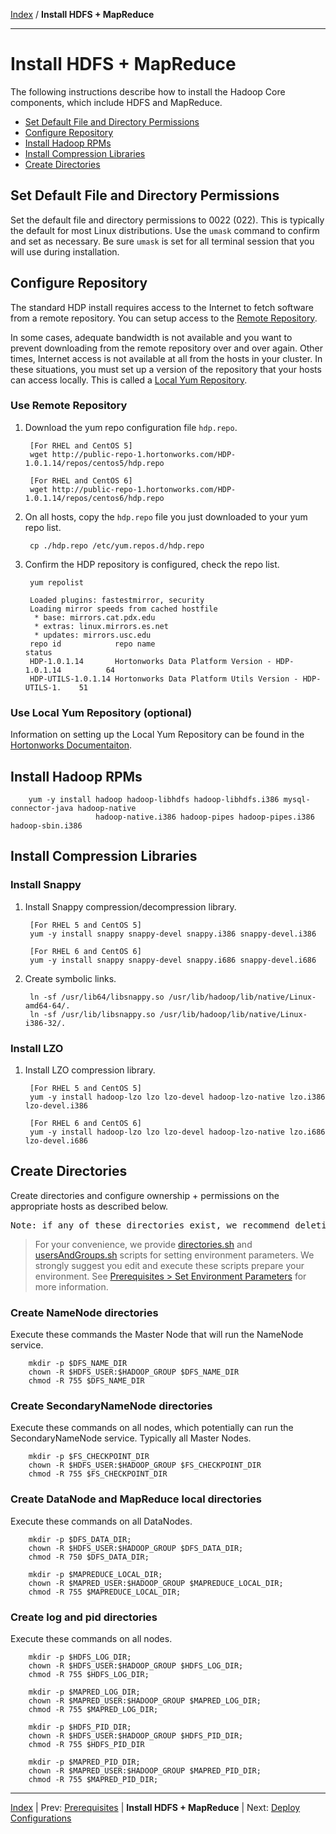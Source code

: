 [Index](./index.md)
/
**Install HDFS + MapReduce**

------

Install HDFS + MapReduce
==========

The following instructions describe how to install the Hadoop Core components, which include HDFS and MapReduce.

* [Set Default File and Directory Permissions](#set-default-file-and-directory-permissions)
* [Configure Repository](#configure-repository)
* [Install Hadoop RPMs](#install-hadoop-rpms)
* [Install Compression Libraries](#install-compression-libraries)
* [Create Directories](#create-directories)


Set Default File and Directory Permissions
-------

Set the default file and directory permissions to 0022 (022). This is typically the default for most Linux distributions.
Use the <code>umask</code> command to confirm and set as necessary. Be sure <code>umask</code> is set for all terminal session that you will use during installation.

Configure Repository
-------

The standard HDP install requires access to the Internet to fetch software from a remote repository. You can setup access to the [Remote Repository](#use-remote-repository).

In some cases, adequate bandwidth is not available and you want to prevent downloading from the remote repository over and over again. Other times, Internet access is not available at all from the hosts in your cluster. In these situations, you must set up a version of the repository that your hosts can access locally. This is called a [Local Yum Repository](#use-local-yum-repository-optional).

### Use Remote Repository

1. Download the yum repo configuration file <code>hdp.repo</code>.

        [For RHEL and CentOS 5]
        wget http://public-repo-1.hortonworks.com/HDP-1.0.1.14/repos/centos5/hdp.repo

        [For RHEL and CentOS 6]
        wget http://public-repo-1.hortonworks.com/HDP-1.0.1.14/repos/centos6/hdp.repo

2. On all hosts, copy the <code>hdp.repo</code> file you just downloaded to your yum repo list.

        cp ./hdp.repo /etc/yum.repos.d/hdp.repo

3. Confirm the HDP repository is configured, check the repo list.

        yum repolist
        
        Loaded plugins: fastestmirror, security
        Loading mirror speeds from cached hostfile
         * base: mirrors.cat.pdx.edu
         * extras: linux.mirrors.es.net
         * updates: mirrors.usc.edu
        repo id            repo name                                              status
        HDP-1.0.1.14       Hortonworks Data Platform Version - HDP-1.0.1.14          64
        HDP-UTILS-1.0.1.14 Hortonworks Data Platform Utils Version - HDP-UTILS-1.    51

### Use Local Yum Repository (optional)

Information on setting up the Local Yum Repository can be found in the [Hortonworks Documentaiton](http://docs.hortonworks.com/CURRENT/index.htm#Deploying_Hortonworks_Data_Platform/Using_HMC/Configuring_Local_Mirror_Repository/Configuring_a_Local_Mirror.htm).


Install Hadoop RPMs
---------

        yum -y install hadoop hadoop-libhdfs hadoop-libhdfs.i386 mysql-connector-java hadoop-native
                       hadoop-native.i386 hadoop-pipes hadoop-pipes.i386 hadoop-sbin.i386


Install Compression Libraries
----------

### Install Snappy

1. Install Snappy compression/decompression library.

        [For RHEL 5 and CentOS 5]
        yum -y install snappy snappy-devel snappy.i386 snappy-devel.i386

        [For RHEL 6 and CentOS 6]
        yum -y install snappy snappy-devel snappy.i686 snappy-devel.i686

2. Create symbolic links.

        ln -sf /usr/lib64/libsnappy.so /usr/lib/hadoop/lib/native/Linux-amd64-64/.
        ln -sf /usr/lib/libsnappy.so /usr/lib/hadoop/lib/native/Linux-i386-32/.

### Install LZO

1. Install LZO compression library.

        [For RHEL 5 and CentOS 5]
        yum -y install hadoop-lzo lzo lzo-devel hadoop-lzo-native lzo.i386 lzo-devel.i386

        [For RHEL 6 and CentOS 6]
        yum -y install hadoop-lzo lzo lzo-devel hadoop-lzo-native lzo.i686 lzo-devel.i686

Create Directories
----------

Create directories and configure ownership + permissions on the appropriate hosts as described below.

<pre>
Note: if any of these directories exist, we recommend deleting and recreating.
</pre>

> For your convenience, we provide [directories.sh](./scripts/directories.sh) and [usersAndGroups.sh](./scripts/usersAndGroups.sh) scripts for setting
> environment parameters. We strongly suggest you edit and execute these scripts prepare your environment.
> See [Prerequisites &gt; Set Environment Parameters](./prerequisites.md#set-environment-parameters) for more information.

### Create NameNode directories

Execute these commands the Master Node that will run the NameNode service.

        mkdir -p $DFS_NAME_DIR
        chown -R $HDFS_USER:$HADOOP_GROUP $DFS_NAME_DIR
        chmod -R 755 $DFS_NAME_DIR

### Create SecondaryNameNode directories

Execute these commands on all nodes, which potentially can run the SecondaryNameNode service. Typically all Master Nodes.

        mkdir -p $FS_CHECKPOINT_DIR
        chown -R $HDFS_USER:$HADOOP_GROUP $FS_CHECKPOINT_DIR
        chmod -R 755 $FS_CHECKPOINT_DIR

### Create DataNode and MapReduce local directories

Execute these commands on all DataNodes.

        mkdir -p $DFS_DATA_DIR;
        chown -R $HDFS_USER:$HADOOP_GROUP $DFS_DATA_DIR;
        chmod -R 750 $DFS_DATA_DIR;

        mkdir -p $MAPREDUCE_LOCAL_DIR;
        chown -R $MAPRED_USER:$HADOOP_GROUP $MAPREDUCE_LOCAL_DIR;
        chmod -R 755 $MAPREDUCE_LOCAL_DIR;

### Create log and pid directories

Execute these commands on all nodes.

        mkdir -p $HDFS_LOG_DIR;
        chown -R $HDFS_USER:$HADOOP_GROUP $HDFS_LOG_DIR;
        chmod -R 755 $HDFS_LOG_DIR;

        mkdir -p $MAPRED_LOG_DIR;
        chown -R $MAPRED_USER:$HADOOP_GROUP $MAPRED_LOG_DIR;
        chmod -R 755 $MAPRED_LOG_DIR;

        mkdir -p $HDFS_PID_DIR;
        chown -R $HDFS_USER:$HADOOP_GROUP $HDFS_PID_DIR;
        chmod -R 755 $HDFS_PID_DIR

        mkdir -p $MAPRED_PID_DIR;
        chown -R $MAPRED_USER:$HADOOP_GROUP $MAPRED_PID_DIR;
        chmod -R 755 $MAPRED_PID_DIR;



------

[Index](./index.md)
|
Prev: [Prerequisites](./prerequisites.md)
|
**Install HDFS + MapReduce**
|
Next: [Deploy Configurations](./deploy-configs.md)